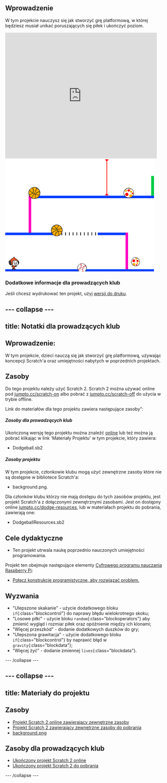## Wprowadzenie

W tym projekcie nauczysz się jak stworzyć grę platformową, w której będziesz musiał unikać poruszających się piłek i ukończyć poziom.

<div class="scratch-preview">
  <iframe allowtransparency="true" width="485" height="402" src="https://scratch.mit.edu/projects/embed/39740618/?autostart=false" frameborder="0"></iframe>
  <img src="images/dodge-final.png">
</div>

### Dodatkowe informacje dla prowadzących klub

Jeśli chcesz wydrukować ten projekt, użyj [wersji do druku](https://projects.raspberrypi.org/en/projects/dodgeball/print).

## \--- collapse \---

## title: Notatki dla prowadzących klub

## Wprowadzenie:

W tym projekcie, dzieci nauczą się jak stworzyć grę platformową, używając koncepcji Scratch'a oraz umiejętności nabytych w poprzednich projektach.

## Zasoby

Do tego projektu należy użyć Scratch 2. Scratch 2 można używać online pod [jumpto.cc/scratch-on](http://jumpto.cc/scratch-on) albo pobrać z [jumpto.cc/scratch-off](http://jumpto.cc/scratch-off) do użycia w trybie offline.

Link do materiałów dla tego projektu zawiera następujące zasoby":

##### Zasoby dla prowadzących klub

Ukończoną wersję tego projektu można znaleźć [online](http://scratch.mit.edu/projects/39740618/#editor) lub też można ją pobrać klikając w link 'Materiały Projektu' w tym projekcie, który zawiera:

* Dodgeball.sb2

##### Zasoby projektu

W tym projekcie, członkowie klubu mogą użyć zewnętrzne zasoby które nie są dostępne w bibliotece Scratch'a:

* background.png.

Dla członków klubu którzy nie mają dostępu do tych zasobów projektu, jest projekt Scratch'a z dołączonymi zewnętrznymi zasobami. Jest on dostępny online [jumpto.cc/dodge-resources](http://jumpto.cc/dodge-resources), lub w materiałach projektu do pobrania, zawierają one:

* DodgeballResources.sb2 

## Cele dydaktyczne

* Ten projekt utrwala naukę poprzednio nauczonych umiejętności programowania.

Projekt ten obejmuje następujące elementy [Cyfrowego programu nauczania Raspberry Pi](http://rpf.io/curriculum):

* [Połącz konstrukcje programistyczne, aby rozwiązać problem.](https://www.raspberrypi.org/curriculum/programming/builder)

## Wyzwania

* "Ulepszone skakanie" - użycie dodatkowego bloku `if`{:class="blockcontrol"} do naprawy błędu wielokrotnego skoku;
* "Losowe piłki" - użycie bloku `random`{:class="blockoperators"} aby zmienić wygląd i rozmiar piłek oraz opóźnienie między ich klonami;
* "Więcej przeszkód" - dodanie dodatkowych duszków do gry;
* "Ulepszona grawitacja" - użycie dodatkowego bloku `if`{:class="blockcontrol"} by naprawić błąd w `gravity`{:class="blockdata"};
* "Więcej żyć" - dodanie zmiennej `lives`{:class="blockdata"}.

\--- /collapse \---

## \--- collapse \---

## title: Materiały do projektu

## Zasoby

* [Projekt Scratch 2 online zawierający zewnętrzne zasoby](http://jumpto.cc/dodge-resources)
* [Projekt Scratch 2 zawierający zewnętrzne zasoby do pobrania](resources/DodgeballResources.sb2)
* [background.png](resources/background.png)

## Zasoby dla prowadzących klub

* [Ukończony projekt Scratch 2 online](http://scratch.mit.edu/projects/39740618/#editor)
* [Ukończony projekt Scratch 2 do pobrania](resources/Dodgeball.sb2)

\--- /collapse \---